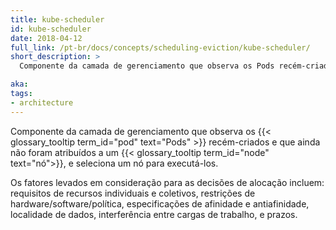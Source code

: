 ```yaml
---
title: kube-scheduler
id: kube-scheduler
date: 2018-04-12
full_link: /pt-br/docs/concepts/scheduling-eviction/kube-scheduler/
short_description: >
  Componente da camada de gerenciamento que observa os Pods recém-criados e que ainda não foram atribuídos a um nó, e seleciona um nó para executá-los.

aka:
tags:
- architecture
---
```

Componente da camada de gerenciamento que observa os
{{< glossary_tooltip term_id="pod" text="Pods" >}} recém-criados e que ainda não
foram atribuídos a um {{< glossary_tooltip term_id="node" text="nó">}}, e
seleciona um nó para executá-los.

<!--more-->

Os fatores levados em consideração para as decisões de alocação incluem:
requisitos de recursos individuais e coletivos, restrições de hardware/software/política,
especificações de afinidade e antiafinidade, localidade de dados, interferência
entre cargas de trabalho, e prazos.
